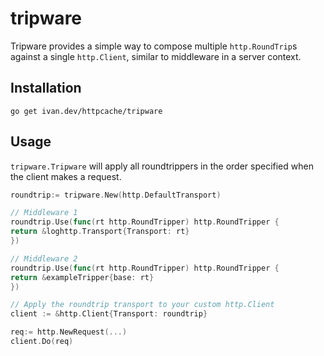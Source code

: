 # tripware

Tripware provides a simple way to compose multiple `http.RoundTrip`s against a single `http.Client`, similar to middleware in a server context.

## Installation

```shell
go get ivan.dev/httpcache/tripware
```

## Usage

`tripware.Tripware` will apply all roundtrippers in the order specified when the client makes a request.

```go
roundtrip:= tripware.New(http.DefaultTransport)

// Middleware 1
roundtrip.Use(func(rt http.RoundTripper) http.RoundTripper {
return &loghttp.Transport{Transport: rt}
})

// Middleware 2
roundtrip.Use(func(rt http.RoundTripper) http.RoundTripper {
return &exampleTripper{base: rt}
})

// Apply the roundtrip transport to your custom http.Client
client := &http.Client{Transport: roundtrip}

req:= http.NewRequest(...)
client.Do(req)
```
